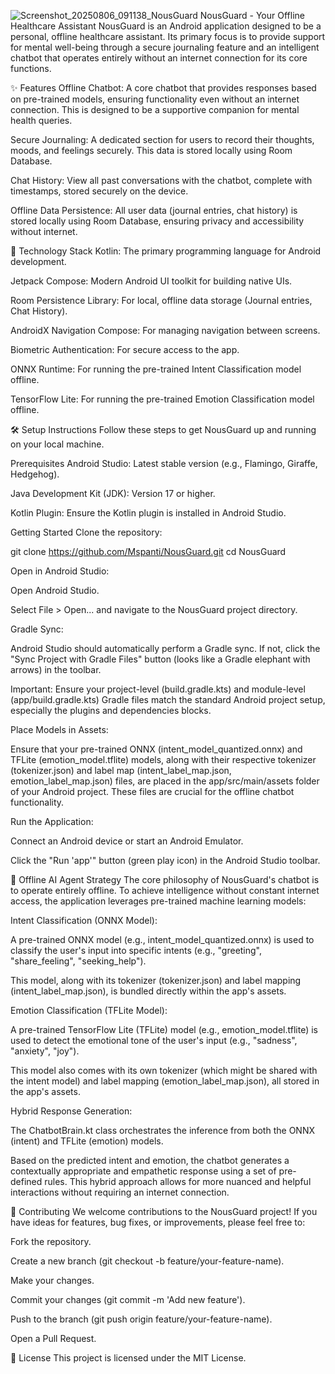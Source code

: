 ![Screenshot_20250806_091138_NousGuard](https://github.com/user-attachments/assets/51b18abe-4bf1-49c8-b483-03f879f5b151)
NousGuard - Your Offline Healthcare Assistant
NousGuard is an Android application designed to be a personal, offline healthcare assistant. Its primary focus is to provide support for mental well-being through a secure journaling feature and an intelligent chatbot that operates entirely without an internet connection for its core functions.

✨ Features
Offline Chatbot: A core chatbot that provides responses based on pre-trained models, ensuring functionality even without an internet connection. This is designed to be a supportive companion for mental health queries.

Secure Journaling: A dedicated section for users to record their thoughts, moods, and feelings securely. This data is stored locally using Room Database.

Chat History: View all past conversations with the chatbot, complete with timestamps, stored securely on the device.

Offline Data Persistence: All user data (journal entries, chat history) is stored locally using Room Database, ensuring privacy and accessibility without internet.

🚀 Technology Stack
Kotlin: The primary programming language for Android development.

Jetpack Compose: Modern Android UI toolkit for building native UIs.

Room Persistence Library: For local, offline data storage (Journal entries, Chat History).

AndroidX Navigation Compose: For managing navigation between screens.

Biometric Authentication: For secure access to the app.

ONNX Runtime: For running the pre-trained Intent Classification model offline.

TensorFlow Lite: For running the pre-trained Emotion Classification model offline.

🛠️ Setup Instructions
Follow these steps to get NousGuard up and running on your local machine.

Prerequisites
Android Studio: Latest stable version (e.g., Flamingo, Giraffe, Hedgehog).

Java Development Kit (JDK): Version 17 or higher.

Kotlin Plugin: Ensure the Kotlin plugin is installed in Android Studio.

Getting Started
Clone the repository:

git clone https://github.com/Mspanti/NousGuard.git
cd NousGuard

Open in Android Studio:

Open Android Studio.

Select File > Open... and navigate to the NousGuard project directory.

Gradle Sync:

Android Studio should automatically perform a Gradle sync. If not, click the "Sync Project with Gradle Files" button (looks like a Gradle elephant with arrows) in the toolbar.

Important: Ensure your project-level (build.gradle.kts) and module-level (app/build.gradle.kts) Gradle files match the standard Android project setup, especially the plugins and dependencies blocks.

Place Models in Assets:

Ensure that your pre-trained ONNX (intent_model_quantized.onnx) and TFLite (emotion_model.tflite) models, along with their respective tokenizer (tokenizer.json) and label map (intent_label_map.json, emotion_label_map.json) files, are placed in the app/src/main/assets folder of your Android project. These files are crucial for the offline chatbot functionality.

Run the Application:

Connect an Android device or start an Android Emulator.

Click the "Run 'app'" button (green play icon) in the Android Studio toolbar.

🧠 Offline AI Agent Strategy
The core philosophy of NousGuard's chatbot is to operate entirely offline. To achieve intelligence without constant internet access, the application leverages pre-trained machine learning models:

Intent Classification (ONNX Model):

A pre-trained ONNX model (e.g., intent_model_quantized.onnx) is used to classify the user's input into specific intents (e.g., "greeting", "share_feeling", "seeking_help").

This model, along with its tokenizer (tokenizer.json) and label mapping (intent_label_map.json), is bundled directly within the app's assets.

Emotion Classification (TFLite Model):

A pre-trained TensorFlow Lite (TFLite) model (e.g., emotion_model.tflite) is used to detect the emotional tone of the user's input (e.g., "sadness", "anxiety", "joy").

This model also comes with its own tokenizer (which might be shared with the intent model) and label mapping (emotion_label_map.json), all stored in the app's assets.

Hybrid Response Generation:

The ChatbotBrain.kt class orchestrates the inference from both the ONNX (intent) and TFLite (emotion) models.

Based on the predicted intent and emotion, the chatbot generates a contextually appropriate and empathetic response using a set of pre-defined rules. This hybrid approach allows for more nuanced and helpful interactions without requiring an internet connection.

🤝 Contributing
We welcome contributions to the NousGuard project! If you have ideas for features, bug fixes, or improvements, please feel free to:

Fork the repository.

Create a new branch (git checkout -b feature/your-feature-name).

Make your changes.

Commit your changes (git commit -m 'Add new feature').

Push to the branch (git push origin feature/your-feature-name).

Open a Pull Request.

📄 License
This project is licensed under the MIT License.

